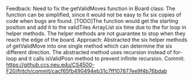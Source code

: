 

Feedback:  Need to fix the getValidMoves function in Board class: The function can be simplified, since it would not be easy to fix six copies of code when bugs are found. [TODO]The function would get the starting position and add it to the validTiles ArrayList six time due to the for loop in helper methods. The helper methods are not guarantee to stop when they reach the edge of the board.
Approach: Abstracted the six helper methods of getValidMove into one single method which can determine the six different direction. The abstracted method uses recursion instead of for-loop and it calls isValidPosn method to prevent infinite recursion.
Commit: <https://github.ccs.neu.edu/CS4500-F20/fritch/commit/cacf65fb490494eb31c7ff107877ee9f4b76bdab>



